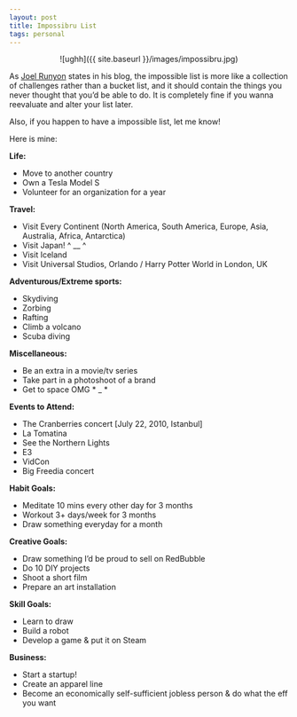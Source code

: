 ```yaml
---
layout: post
title: Impossibru List
tags: personal
---
```


<div style="text-align:center" markdown="1">

![ughh]({{ site.baseurl }}/images/impossibru.jpg)
</div>

As [Joel Runyon](http://impossiblehq.com/impossible-list/) states in his blog, the impossible list is more like a collection of challenges rather than a bucket list, and it should contain the things you never thought that you’d be able to do. It is completely fine if you wanna reevaluate and alter your list later.

Also, if you happen to have a impossible list, let me know!

Here is mine:

**Life:**

+ Move to another country
+ Own a Tesla Model S
+ Volunteer for an organization for a year

**Travel:**

+ Visit Every Continent (North America, South America, Europe, Asia, Australia, Africa, Antarctica)
+ Visit Japan! ^ __ ^
+ Visit Iceland
+ Visit Universal Studios, Orlando / Harry Potter World in London, UK

**Adventurous/Extreme sports:**

+ Skydiving
+ Zorbing
+ Rafting
+ Climb a volcano
+ Scuba diving

**Miscellaneous:**

+ Be an extra in a movie/tv series
+ Take part in a photoshoot of a brand
+ Get to space OMG * _ *

**Events to Attend:**

+ The Cranberries concert  [July 22, 2010, Istanbul]
+ La Tomatina
+ See the Northern Lights
+ E3
+ VidCon
+ Big Freedia concert

**Habit Goals:**

+ Meditate 10 mins every other day for 3 months
+ Workout 3+ days/week for 3 months
+ Draw something everyday for a month

**Creative Goals:**

+ Draw something I’d be proud to sell on RedBubble
+ Do 10 DIY projects
+ Shoot a short film
+ Prepare an art installation

**Skill Goals:**

+ Learn to draw
+ Build a robot
+ Develop a game & put it on Steam

**Business:**

+ Start a startup!
+ Create an apparel line
+ Become an economically self-sufficient jobless person & do what the eff you want
